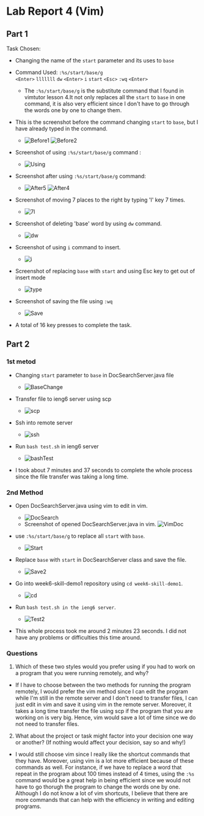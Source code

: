 # Lab Report 4 (Vim)

## Part 1

Task Chosen: 
* Changing the name of the `start` parameter and its uses to `base`

* Command Used: 
   `:%s/start/base/g` <br>
    `<Enter>`
    `lllllll`
    `dw`
    `<Enter>`
    `i`
    `start`
    `<Esc>`
    `:wq`
    `<Enter>`   
  * The `:%s/start/base/g` is the substitute command that I found in vimtutor lesson 4.It not only replaces all the `start` to `base` in one command, it is also very efficient since I don't have to go through the words one by one to change them. 
    
 * This is the screenshot before the command changing `start` to `base`, but I have already typed in the command. 
    * ![Before1](Before1.png) ![Before2](Before2.png)


* Screenshot of using `:%s/start/base/g` command : 
    * ![Using](Using.png) 

* Screenshot after using `:%s/start/base/g` command: 
    * ![After5](After5.png) ![After4](After4.png)

* Screenshot of moving 7 places to the right by typing 'l' key 7 times.
    * ![7l](7l.png)

* Screenshot of deleting 'base' word by using `dw` command.
    * ![dw](dw.png)

* Screenshot of using `i` command to insert.
    * ![i](i.png)

* Screenshot of replacing `base` with `start` and using Esc key to get out of insert mode
    * ![type](type.png)

* Screenshot of saving the file using `:wq`
    * ![Save](Save.png)

* A total of 16 key presses to complete the task. 


## Part 2

### 1st metod
* Changing `start` parameter to `base` in DocSearchServer.java file
    * ![BaseChange](BaseChange.png)

* Transfer file to ieng6 server using scp
    * ![scp](scp.png)

* Ssh into remote server
    * ![ssh](ssh.png)

* Run `bash test.sh` in ieng6 server
    * ![bashTest](bashTest.png)

* I took about 7 minutes and 37 seconds to complete the whole process since the file transfer was taking a long time. 

### 2nd Method
* Open DocSearchServer.java using vim to edit in vim. 
    * ![DocSearch](DocSearch.png)
    * Screenshot of opened DocSearchServer.java in vim. ![VimDoc](VimDoc.png)

* use `:%s/start/base/g` to replace all `start` with `base`.
    * ![Start](Start.png)

* Replace `base` with `start` in DocSearchServer class and save the file. 
    * ![Save2](Save2.png)

* Go into week6-skill-demo1 repository using `cd week6-skill-demo1`.
    * ![cd](cd.png)

* Run `bash test.sh in the ieng6 server`.
    * ![Test2](Test2.png)

* This whole process took me around 2 minutes 23 seconds. I did not have any problems or difficulties this time around. 

### Questions
1. Which of these two styles would you prefer using if you had to work on a program that you were running remotely, and why?

* If I have to choose between the two methods for running the program remotely, I would prefer the vim method since I can edit the program while I'm still in the remote server and I don't need to transfer files, I can just edit in vim and save it using vim in the remote server. Moreover, it takes a long time transfer the file using scp if the program that you are working on is very big. Hence, vim would save a lot of time since we do not need to transfer files.  

2. What about the project or task might factor into your decision one way or another? (If nothing would affect your decision, say so and why!)

* I would still choose vim since I really like the shortcut commands that they have. Moreover, using vim is a lot more efficient because of these commands as well. For instance, if we have to replace a word that repeat in the program about 100 times instead of 4 times, using the `:%s` command would be a great help in being efficient since we would not have to go thorugh the program to change the words one by one. Although I do not know a lot of vim shortcuts, I believe that there are more commands that can help with the efficiency in writing and editing programs. 



